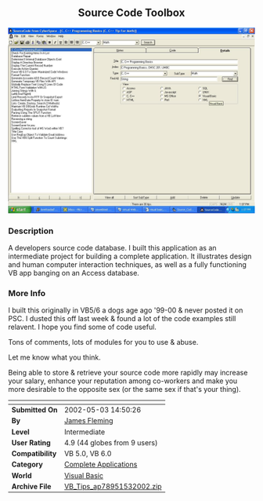 ﻿<div align="center">

## Source Code Toolbox

<img src="PIC2002571311217753.JPG">
</div>

### Description

A developers source code database. I built this application as an intermediate project for building a complete application. It illustrates design and human computer interaction techniques, as well as a fully functioning VB app banging on an Access database.
 
### More Info
 
I built this originally in VB5/6 a dogs age ago '99-00 & never posted it on PSC. I dusted this off last week & found a lot of the code examples still relavent. I hope you find some of code useful.

Tons of comments, lots of modules for you to use & abuse.

Let me know what you think.

Being able to store & retrieve your source code more rapidly may increase your salary, enhance your reputation among co-workers and make you more desirable to the opposite sex (or the same sex if that's your thing).


<span>             |<span>
---                |---
**Submitted On**   |2002-05-03 14:50:26
**By**             |[James Fleming](https://github.com/Planet-Source-Code/PSCIndex/blob/master/ByAuthor/james-fleming.md)
**Level**          |Intermediate
**User Rating**    |4.9 (44 globes from 9 users)
**Compatibility**  |VB 5\.0, VB 6\.0
**Category**       |[Complete Applications](https://github.com/Planet-Source-Code/PSCIndex/blob/master/ByCategory/complete-applications__1-27.md)
**World**          |[Visual Basic](https://github.com/Planet-Source-Code/PSCIndex/blob/master/ByWorld/visual-basic.md)
**Archive File**   |[VB\_Tips\_ap78951532002\.zip](https://github.com/Planet-Source-Code/james-fleming-source-code-toolbox__1-34420/archive/master.zip)








